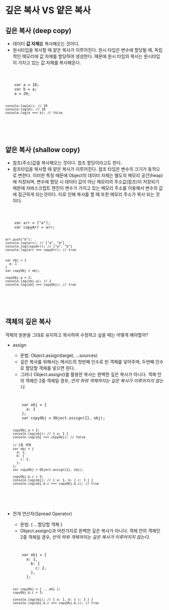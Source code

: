 # 깊은 복사 VS 얕은 복사
## 깊은 복사 (deep copy)
* 데이터 **값 자체**를 복사해오는 것이다.
* 원시타입을 복사할 때 얕은 복사가 이루어진다. 원시 타입은 변수에 할당될 때, 독립적인 메모리에 값 자체를 할당하여 생성한다. 때문에 원시 타입의 복사는 원시타입이 가지고 있는 값 자체를 복사해온다.
<code>
  <pre>
    var a = 10;
    var b = a;
    a = 20;
    
    console.log(a)); // 20
    console.log(b); // 10
    console.log(a === b); // false
  </pre>
</code>


## 얕은 복사 (shallow copy)
* 참조(주소)값을 복사해오는 것이다. 참조 할당이라고도 한다.
* 참조타입을 복사할 때 얕은 복사가 이루어진다. 참조 타입은 변수의 크기가 동적으로 변한다. 이러한 특징 때문에 Object의 데이터 자체는 별도의 메모리 공간(heap)에 저장되며, 변수에 할당 시 데이터 값이 아닌 메모리의 주소값(참조)이 저장되기 때문에 자바스크립트 엔진이 변수가 가지고 있는 메모리 주소를 이용해서 변수의 값에 접근하게 되는것이다. 이로 인해 복사를 할 때 또한 메모리 주소가 복사 되는 것이다.
<code>
  <pre>
    var arr = ["a"];
    var copyArr = arr;
    
    arr.push("b");
    console.log(arr); // ["a", "b"]
    console.log(copyArr); // ["a", "b"]
    console.log(arr === copyArr); // true
    

    var obj = {
      a: 1
    }
    var copyObj = obj;
    
    copyObj.a = 2;
    console.log(obj.a); // 2
    console.log(obj === copyObj); // true
  </pre>
</code>


## 객체의 깊은 복사
객체의 원본을 그대로 유지하고 복사하여 수정하고 싶을 때는 어떻게 해야할까?
* assign
  * 문법: Object.assign(target, ...sources)
  * 깊은 복사를 위해서는 메서드의 첫번째 인수로 빈 객체를 넣어주며, 두번째 인수로 할당할 객체를 넣으면 된다.
  * 그러나 Object.assign()를 활용한 복사는 완벽한 깊은 복사가 아니다. 객체 안의 객체인 2중 객체일 경우, *안의 하위 객체까지는 깊은 복사가 이루어지지 않는다.*
  <code>
    <pre>
      var obj = {
        a: 1
      };
      var copyObj = Object.assign({}, obj);
      
      copyObj.a = 2;
      console.log(obj); // { a: 1 }
      console.log(obj === copyObj); // false
      
      // 2중 객체
      var obj = {
        a: 1,
        b: {
          c: 2,
        },
      };
      var copyObj = Object.assign({}, obj);
      
      copyObj.b.c = 3;
      console.log(obj); // { a: 1, b: { c: 3 } }
      console.log(obj.b.c === copyObj.b.c); // true
    </pre>
  </code>

* 전개 연산자(Spread Operator)
  * 문법: { ...할당할 객체 }
  * Object.assign()과 마찬가지로 완벽한 깊은 복사가 아니다. 객체 안의 객체인 2중 객체일 경우, *안의 하위 객체까지는 깊은 복사가 이루어지지 않는다.*
  <code>
    <pre>
      var obj = {
        a: 1,
          b: {
            c: 2,
          },
        };
        
      var copyObj = { ...obj };
      copyObj.b.c = 3;
      
      console.log(obj); // { a: 1, b: { c: 3 } }
      console.log(obj.b.c === copyObj.b.c); // true
    </pre>
  </code>